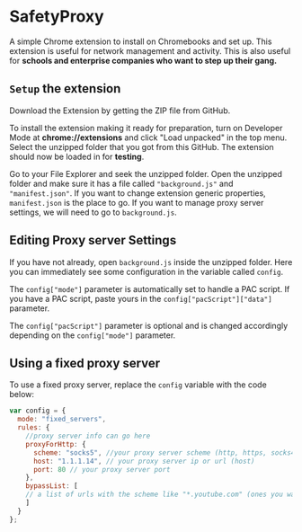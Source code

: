 # SafetyProxy
A simple Chrome extension to install on Chromebooks and set up. This extension is useful for network management and activity. This is also useful for **schools and enterprise companies who want to step up their gang.**

## `Setup` the extension
Download the Extension by getting the ZIP file from GitHub.

To install the extension making it ready for preparation, turn on Developer Mode at __chrome://extensions__ and click "Load unpacked" in the top menu. Select the unzipped folder that you got from this GitHub. The extension should now be loaded in for **testing**.

Go to your File Explorer and seek the unzipped folder. Open the unzipped folder and make sure it has a file called `"background.js"` and `"manifest.json"`. If you want to change extension generic properties, `manifest.json` is the place to go. If you want to manage proxy server settings, we will need to go to `background.js`.

## Editing Proxy server Settings
If you have not already, open `background.js` inside the unzipped folder. Here you can immediately see some configuration in the variable called `config`.

The `config["mode"]` parameter is automatically set to handle a PAC script. If you have a PAC script, paste yours in the `config["pacScript"]["data"]` parameter.

The `config["pacScript"]` parameter is optional and is changed accordingly depending on the `config["mode"]` parameter.

## Using a fixed proxy server
To use a fixed proxy server, replace the `config` variable with the code below:
```js
var config = {
  mode: "fixed_servers",
  rules: {
    //proxy server info can go here
    proxyForHttp: {
      scheme: "socks5", //your proxy server scheme (http, https, socks4, socks5)
      host: "1.1.1.14", // your proxy server ip or url (host)
      port: 80 // your proxy server port
    },
    bypassList: [
    // a list of urls with the scheme like "*.youtube.com" (ones you want to filter from the proxy and make a direct connection to them)
    ]
  }
};
```
